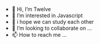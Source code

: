 - 👋 Hi, I’m Twelve
- 👀 I’m interested in Javascript
- 🌱 i hope  we can study each other
- 💞️ I’m looking to collaborate on ...
- 📫 How to reach me ...

<!---
sunaosa/sunaosa is a ✨ special ✨ repository because its `README.md` (this file) appears on your GitHub profile.
You can click the Preview link to take a look at your changes.
--->
